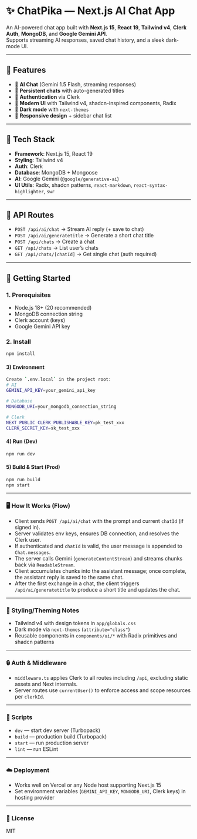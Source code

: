 # ✨ ChatPika — Next.js AI Chat App

An AI-powered chat app built with **Next.js 15**, **React 19**, **Tailwind v4**, **Clerk Auth**, **MongoDB**, and **Google Gemini API**.  
Supports streaming AI responses, saved chat history, and a sleek dark-mode UI.

---

## 🚀 Features
- 🔮 **AI Chat** (Gemini 1.5 Flash, streaming responses)  
- 💬 **Persistent chats** with auto-generated titles  
- 🔐 **Authentication** via Clerk  
- 🎨 **Modern UI** with Tailwind v4, shadcn-inspired components, Radix  
- 🌙 **Dark mode** with `next-themes`  
- 📱 **Responsive design** + sidebar chat list  

---

## 🧱 Tech Stack
- **Framework**: Next.js 15, React 19  
- **Styling**: Tailwind v4  
- **Auth**: Clerk  
- **Database**: MongoDB + Mongoose  
- **AI**: Google Gemini (`@google/generative-ai`)  
- **UI Utils**: Radix, shadcn patterns, `react-markdown`, `react-syntax-highlighter`, `swr`  

---

## 🔌 API Routes
- `POST /api/ai/chat` → Stream AI reply (+ save to chat)  
- `POST /api/ai/generatetitle` → Generate a short chat title  
- `POST /api/chats` → Create a chat  
- `GET /api/chats` → List user’s chats  
- `GET /api/chats/[chatId]` → Get single chat (auth required)  

---


## 🧰 Getting Started

### 1. Prerequisites
- Node.js 18+ (20 recommended)  
- MongoDB connection string  
- Clerk account (keys)  
- Google Gemini API key  

### 2. Install
```bash
npm install
```

#### 3) Environment
```bash
Create `.env.local` in the project root:
# AI
GEMINI_API_KEY=your_gemini_api_key

# Database
MONGODB_URI=your_mongodb_connection_string

# Clerk
NEXT_PUBLIC_CLERK_PUBLISHABLE_KEY=pk_test_xxx
CLERK_SECRET_KEY=sk_test_xxx

```

#### 4) Run (Dev)
```bash
npm run dev
```

#### 5) Build & Start (Prod)
```bash
npm run build
npm start
```

---

### 🖥️ How It Works (Flow)
- Client sends `POST /api/ai/chat` with the prompt and current `chatId` (if signed in).
- Server validates env keys, ensures DB connection, and resolves the Clerk user.
- If authenticated and `chatId` is valid, the user message is appended to `Chat.messages`.
- The server calls Gemini (`generateContentStream`) and streams chunks back via `ReadableStream`.
- Client accumulates chunks into the assistant message; once complete, the assistant reply is saved to the same chat.
- After the first exchange in a chat, the client triggers `/api/ai/generatetitle` to produce a short title and updates the chat.

---

### 🎨 Styling/Theming Notes
- Tailwind v4 with design tokens in `app/globals.css`
- Dark mode via `next-themes` (`attribute="class"`)
- Reusable components in `components/ui/*` with Radix primitives and shadcn patterns

---

### 🔒 Auth & Middleware
- `middleware.ts` applies Clerk to all routes including `/api`, excluding static assets and Next internals.
- Server routes use `currentUser()` to enforce access and scope resources per `clerkId`.

---

### 🧪 Scripts
- `dev` — start dev server (Turbopack)
- `build` — production build (Turbopack)
- `start` — run production server
- `lint` — run ESLint

---

### ☁️ Deployment
- Works well on Vercel or any Node host supporting Next.js 15
- Set environment variables (`GEMINI_API_KEY`, `MONGODB_URI`, Clerk keys) in hosting provider

---

### 📄 License
MIT